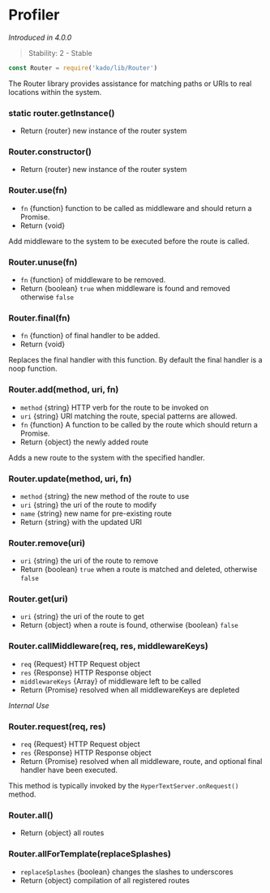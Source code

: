 # Profiler
*Introduced in 4.0.0*
> Stability: 2 - Stable
```js
const Router = require('kado/lib/Router')
```
The Router library provides assistance for matching paths or URIs to real locations within the system.
### static router.getInstance()
* Return {router} new instance of the router system

### Router.constructor()
* Return {router} new instance of the router system

### Router.use(fn)
* `fn` {function} function to be called as middleware and should return a
 Promise.
* Return {void}

Add middleware to the system to be executed before the route is called.

### Router.unuse(fn)
* `fn` {function} of middleware to be removed.
* Return {boolean} `true` when middleware is found and removed otherwise `false`

### Router.final(fn)
* `fn` {function} of final handler to be added.
* Return {void}

Replaces the final handler with this function. By default the final handler is a
noop function.

### Router.add(method, uri, fn)
* `method` {string} HTTP verb for the route to be invoked on
* `uri` {string} URI matching the route, special patterns are allowed.
* `fn` {function} A function to be called by the route which should return a
 Promise.
* Return {object} the newly added route

Adds a new route to the system with the specified handler.

### Router.update(method, uri, fn)
* `method` {string} the new method of the route to use
* `uri` {string} the uri of the route to modify
* `name` {string} new name for pre-existing route
* Return {string} with the updated URI

### Router.remove(uri)
* `uri` {string} the uri of the route to remove
* Return {boolean} `true` when a route is matched and deleted, otherwise `false`

### Router.get(uri)
* `uri` {string} the uri of the route to get
* Return {object} when a route is found, otherwise {boolean} `false`

### Router.callMiddleware(req, res, middlewareKeys)
* `req` {Request} HTTP Request object
* `res` {Response} HTTP Response object
* `middlewareKeys` {Array} of middleware left to be called
* Return {Promise} resolved when all middlewareKeys are depleted

*Internal Use*

### Router.request(req, res)
* `req` {Request} HTTP Request object
* `res` {Response} HTTP Response object
* Return {Promise} resolved when all middleware, route, and optional final
handler have been executed.

This method is typically invoked by the `HyperTextServer.onRequest()` method.

### Router.all()
* Return {object} all routes

### Router.allForTemplate(replaceSplashes)
* `replaceSplashes` {boolean} changes the slashes to underscores
* Return {object} compilation of all registered routes
